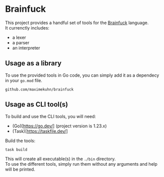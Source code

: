 # Brainfuck
This project provides a handful set of tools for the [Brainfuck](https://en.wikipedia.org/wiki/Brainfuck) language.  
It currenctly includes:
- a lexer
- a parser
- an interpreter

## Usage as a library
To use the provided tools in Go code, you can simply add it as a dependecy in your `go.mod` file.
```
github.com/maximekuhn/brainfuck
```

## Usage as CLI tool(s)
To build and use the CLI tools, you will need:
- (Go)[https://go.dev/] (project version is 1.23.x)
- (Task)[https://taskfile.dev/]

Build the tools:
```shell
task build
```
This will create all executable(s) in the `./bin` directory.  
To use the different tools, simply run them without any arguments and help will be printed.

